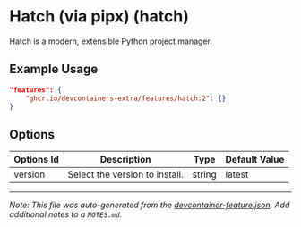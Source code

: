 
# Hatch (via pipx) (hatch)

Hatch is a modern, extensible Python project manager.

## Example Usage

```json
"features": {
    "ghcr.io/devcontainers-extra/features/hatch:2": {}
}
```

## Options

| Options Id | Description | Type | Default Value |
|-----|-----|-----|-----|
| version | Select the version to install. | string | latest |



---

_Note: This file was auto-generated from the [devcontainer-feature.json](devcontainer-feature.json).  Add additional notes to a `NOTES.md`._
